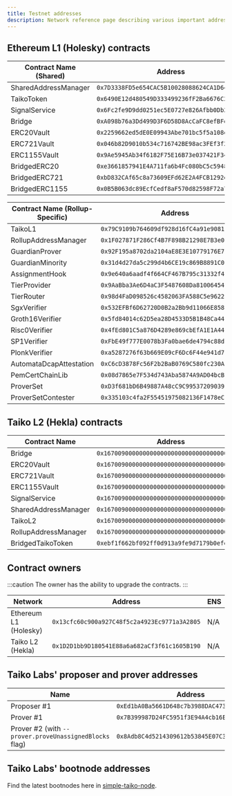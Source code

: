 ```yaml
---
title: Testnet addresses
description: Network reference page describing various important addresses on Taiko.
---
```


## Ethereum L1 (Holesky) contracts

| Contract Name (Shared) | Address                                      |
| ---------------------- | -------------------------------------------- |
| SharedAddressManager   | `0x7D3338FD5e654CAC5B10028088624CA1D64e74f7` |
| TaikoToken             | `0x6490E12d480549D333499236fF2Ba6676C296011` |
| SignalService          | `0x6Fc2fe9D9dd0251ec5E0727e826Afbb0Db2CBe0D` |
| Bridge                 | `0xA098b76a3Dd499D3F6D58D8AcCaFC8efBFd06807` |
| ERC20Vault             | `0x2259662ed5dE0E09943Abe701bc5f5a108eABBAa` |
| ERC721Vault            | `0x046b82D9010b534c716742BE98ac3FEf3f2EC99f` |
| ERC1155Vault           | `0x9Ae5945Ab34f6182F75E16B73e037421F341fEe3` |
| BridgedERC20           | `0xe3661857941E4A711fa6b4Fc080bC5c5948a70f1` |
| BridgedERC721          | `0xbD832CAf65c8a73609EFd62E2A4FCB1292e4c9C1` |
| BridgedERC1155         | `0x0B5B063dc89EcfCedf8aF570d82598F72a7dfF35` |

| Contract Name (Rollup-Specific) | Address                                      |
| ------------------------------- | -------------------------------------------- |
| TaikoL1                         | `0x79C9109b764609df928d16fC4a91e9081F7e87DB` |
| RollupAddressManager            | `0x1F027871F286Cf4B7F898B21298E7B3e090a8403` |
| GuardianProver                  | `0x92F195a8702da2104aE8E3E10779176E7C35d6BC` |
| GuardianMinority                | `0x31d4d27da5c299d4b6CE19c869B8891C0002795d` |
| AssignmentHook                  | `0x9e640a6aadf4f664CF467B795c31332f44AcBe6c` |
| TierProvider                    | `0x9AaBba3Ae6D4aC3F5487608Da81006454e7933d3` |
| TierRouter                      | `0x98d4FaD098526c4582063FA588C5e96229270366` |
| SgxVerifier                     | `0x532EFBf6D62720D0B2a2Bb9d11066E8588cAE6D9` |
| Groth16Verifier                 | `0x5fd84014c62D5ea28D4533D5B1B48Ca44e571057` |
| Risc0Verifier                   | `0x4fEd801C5a876D4289e869cbEfA1E1A448b10714` |
| SP1Verifier                     | `0xFbE49f777E0078b3Fa0bae6de4794c88d6EA6DDD` |
| PlonkVerifier                   | `0xa5287276f63b669E09cF6Dc6F44e941d77D7139e` |
| AutomataDcapAttestation         | `0xC6cD3878Fc56F2b2BaB0769C580fc230A95e1398` |
| PemCertChainLib                 | `0x08d7865e7F534d743Aba5874A9AD04bcB223a92E` |
| ProverSet                       | `0xD3f681bD6B49887A48cC9C9953720903967E9DC0` |
| ProverSetContester              | `0x335103c4fa2F55451975082136F1478eCFeB84B9` |

## Taiko L2 (Hekla) contracts

| Contract Name        | Address                                      |
| -------------------- | -------------------------------------------- |
| Bridge               | `0x1670090000000000000000000000000000000001` |
| ERC20Vault           | `0x1670090000000000000000000000000000000002` |
| ERC721Vault          | `0x1670090000000000000000000000000000000003` |
| ERC1155Vault         | `0x1670090000000000000000000000000000000004` |
| SignalService        | `0x1670090000000000000000000000000000000005` |
| SharedAddressManager | `0x1670090000000000000000000000000000000006` |
| TaikoL2              | `0x1670090000000000000000000000000000010001` |
| RollupAddressManager | `0x1670090000000000000000000000000000010002` |
| BridgedTaikoToken    | `0xebf1f662bf092ff0d913a9fe9d7179b0efef1611` |

## Contract owners

:::caution
The owner has the ability to upgrade the contracts.
:::

| Network               | Address                                      | ENS |
| --------------------- | -------------------------------------------- | --- |
| Ethereum L1 (Holesky) | `0x13cfc60c900a927C48f5c2a4923Ec9771a3A2805` | N/A |
| Taiko L2 (Hekla)      | `0x1D2D1bb9D180541E88a6a682aCf3f61c1605B190` | N/A |

## Taiko Labs' proposer and prover addresses

| Name                                                   | Address                                      |
| ------------------------------------------------------ | -------------------------------------------- |
| Proposer #1                                            | `0xEd1bA0Ba5661D648c7b3988DAC473F60403aff1e` |
| Prover #1                                              | `0x7B399987D24FC5951f3E94A4cb16E87414bF2229` |
| Prover #2 (with `--prover.proveUnassignedBlocks` flag) | `0x8Adb8C4d5214309612b53845E07C3Cb5BB4E8CF0` |

## Taiko Labs' bootnode addresses

Find the latest bootnodes here in [simple-taiko-node](https://github.com/taikoxyz/simple-taiko-node/blob/v1.7.0/.env.sample.hekla).
